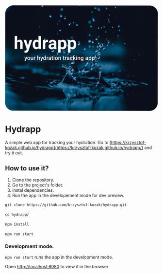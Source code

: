 ![cover](/public/logo.jpg)

# Hydrapp

A simple web app for tracking your hydration. Go to [https://krzysztof-kozak.github.io/hydrapp](https://krzysztof-kozak.github.io/hydrapp/) and try it out.

## How to use it?

1. Clone the repository.
2. Go to the project's folder.
3. Instal dependencies.
4. Run the app in the developement mode for dev preview.

```
git clone https://github.com/krzysztof-kozak/hydrapp.git

cd hydrapp/

npm install

npm run start
```

### Development mode.

`npm run start` runs the app in the development mode.<br />

Open [http://localhost:8080](http://localhost:8080) to view it in the browser
